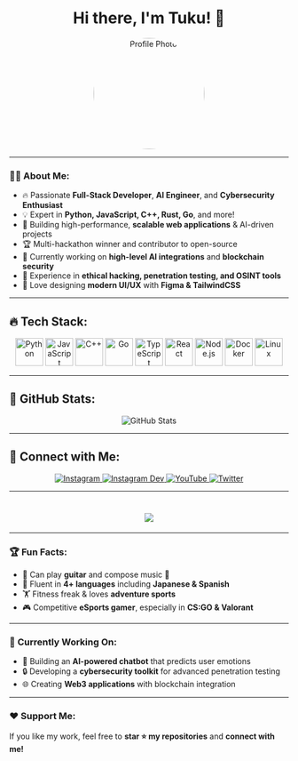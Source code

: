 <h1 align="center">Hi there, I'm Tuku! 🚀</h1>

<p align="center">
  <img src="https://raw.githubusercontent.com/mrshadowexe/exe/main/myphoto.jpg" width="200" style="border-radius: 50%" alt="Profile Photo">
</p>

---

### 👨‍💻 About Me:
- 🔥 Passionate **Full-Stack Developer**, **AI Engineer**, and **Cybersecurity Enthusiast**  
- 💡 Expert in **Python, JavaScript, C++, Rust, Go**, and more!  
- 🎯 Building high-performance, **scalable web applications** & AI-driven projects  
- 🏆 Multi-hackathon winner and contributor to open-source  
- 📡 Currently working on **high-level AI integrations** and **blockchain security**  
- 🚀 Experience in **ethical hacking, penetration testing, and OSINT tools**  
- 🎨 Love designing **modern UI/UX** with **Figma & TailwindCSS**  

---

## 🔥 **Tech Stack:**  

<p align="center">
  <img src="https://cdn.jsdelivr.net/gh/devicons/devicon/icons/python/python-original.svg" width="50" alt="Python">
  <img src="https://cdn.jsdelivr.net/gh/devicons/devicon/icons/javascript/javascript-original.svg" width="50" alt="JavaScript">
  <img src="https://cdn.jsdelivr.net/gh/devicons/devicon/icons/cplusplus/cplusplus-original.svg" width="50" alt="C++">
  <img src="https://cdn.jsdelivr.net/gh/devicons/devicon/icons/go/go-original.svg" width="50" alt="Go">
  <img src="https://cdn.jsdelivr.net/gh/devicons/devicon/icons/typescript/typescript-original.svg" width="50" alt="TypeScript">
  <img src="https://cdn.jsdelivr.net/gh/devicons/devicon/icons/react/react-original.svg" width="50" alt="React">
  <img src="https://cdn.jsdelivr.net/gh/devicons/devicon/icons/nodejs/nodejs-original.svg" width="50" alt="Node.js">
  <img src="https://cdn.jsdelivr.net/gh/devicons/devicon/icons/docker/docker-original.svg" width="50" alt="Docker">
  <img src="https://cdn.jsdelivr.net/gh/devicons/devicon/icons/linux/linux-original.svg" width="50" alt="Linux">
</p>

---

## 🌟 **GitHub Stats:**  

<p align="center">
  <img src="https://github-readme-stats.vercel.app/api?username=mrshadowexe&show_icons=true&theme=tokyonight" alt="GitHub Stats">
</p>

---

## 📢 **Connect with Me:**  

<p align="center">
  <a href="https://instagram.com/tuku.exe" target="_blank">
    <img src="https://img.shields.io/badge/Instagram-%23E4405F.svg?style=for-the-badge&logo=instagram&logoColor=white" alt="Instagram">
  </a>
  <a href="https://instagram.com/dev.tuku" target="_blank">
    <img src="https://img.shields.io/badge/Instagram-%23E4405F.svg?style=for-the-badge&logo=instagram&logoColor=white" alt="Instagram Dev">
  </a>
  <a href="https://youtube.com/@tukuexe" target="_blank">
    <img src="https://img.shields.io/badge/YouTube-%23FF0000.svg?style=for-the-badge&logo=youtube&logoColor=white" alt="YouTube">
  </a>
  <a href="https://x.com/tukuexe" target="_blank">
    <img src="https://img.shields.io/badge/Twitter-%231DA1F2.svg?style=for-the-badge&logo=twitter&logoColor=white" alt="Twitter">
  </a>
</p>

---

<h1 align="center">
  <img src="https://readme-typing-svg.herokuapp.com?font=Fira+Code&size=24&pause=1000&color=00FF00&center=true&width=450&lines=Hi+there!+I'm+Tuku+👋;Full-Stack+Developer+%7C+Cybersecurity+Enthusiast+%7C+AI+Geek">
</h1>

---

### 🏆 **Fun Facts:**  
- 🎸 Can play **guitar** and compose music 🎵  
- 🧠 Fluent in **4+ languages** including **Japanese & Spanish**  
- 🏋️ Fitness freak & loves **adventure sports**  
- 🎮 Competitive **eSports gamer**, especially in **CS:GO & Valorant**  

---

### 🎯 **Currently Working On:**  
- 🚀 Building an **AI-powered chatbot** that predicts user emotions  
- 🔒 Developing a **cybersecurity toolkit** for advanced penetration testing  
- 🌐 Creating **Web3 applications** with blockchain integration  

---

### ❤️ **Support Me:**  
If you like my work, feel free to **star ⭐ my repositories** and **connect with me!**
